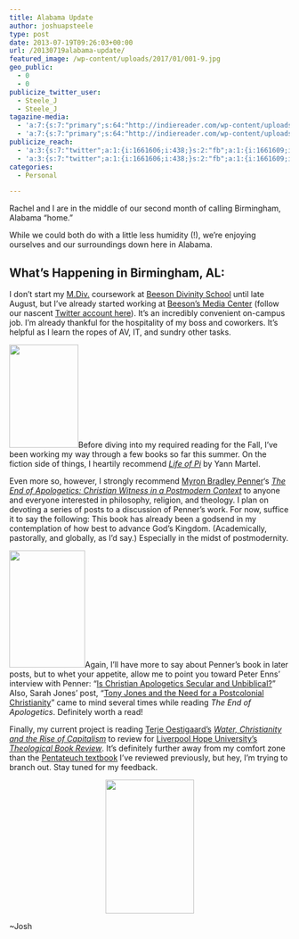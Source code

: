 ```yaml
---
title: Alabama Update
author: joshuapsteele
type: post
date: 2013-07-19T09:26:03+00:00
url: /20130719alabama-update/
featured_image: /wp-content/uploads/2017/01/001-9.jpg
geo_public:
  - 0
  - 0
publicize_twitter_user:
  - Steele_J
  - Steele_J
tagazine-media:
  - 'a:7:{s:7:"primary";s:64:"http://indiereader.com/wp-content/uploads/2012/12/life-of-pi.jpg";s:6:"images";a:4:{s:93:"http://www.faithandleadership.com/sites/default/files/feature_images/BeesonHodgesChapel_m.jpg";a:6:{s:8:"file_url";s:93:"http://www.faithandleadership.com/sites/default/files/feature_images/BeesonHodgesChapel_m.jpg";s:5:"width";i:350;s:6:"height";i:233;s:4:"type";s:5:"image";s:4:"area";i:81550;s:9:"file_path";s:0:"";}s:64:"http://indiereader.com/wp-content/uploads/2012/12/life-of-pi.jpg";a:6:{s:8:"file_url";s:64:"http://indiereader.com/wp-content/uploads/2012/12/life-of-pi.jpg";s:5:"width";i:1585;s:6:"height";i:2378;s:4:"type";s:5:"image";s:4:"area";i:3769130;s:9:"file_path";s:0:"";}s:99:"http://assets.bakerpublishinggroup.com/processed/books/covers/original/9781441251091.jpg?1372396212";a:6:{s:8:"file_url";s:99:"http://assets.bakerpublishinggroup.com/processed/books/covers/original/9781441251091.jpg?1372396212";s:5:"width";i:1050;s:6:"height";i:1623;s:4:"type";s:5:"image";s:4:"area";i:1704150;s:9:"file_path";s:0:"";}s:84:"http://www.ibtauris.com/~/media/Images/Book%20Covers/Christianity/9781780760667.ashx";a:6:{s:8:"file_url";s:84:"http://www.ibtauris.com/~/media/Images/Book%20Covers/Christianity/9781780760667.ashx";s:5:"width";i:265;s:6:"height";i:400;s:4:"type";s:5:"image";s:4:"area";i:106000;s:9:"file_path";s:0:"";}}s:6:"videos";a:0:{}s:11:"image_count";i:4;s:6:"author";s:7:"4584812";s:7:"blog_id";s:7:"4349442";s:9:"mod_stamp";s:19:"2013-07-19 13:26:03";}'
  - 'a:7:{s:7:"primary";s:64:"http://indiereader.com/wp-content/uploads/2012/12/life-of-pi.jpg";s:6:"images";a:4:{s:93:"http://www.faithandleadership.com/sites/default/files/feature_images/BeesonHodgesChapel_m.jpg";a:6:{s:8:"file_url";s:93:"http://www.faithandleadership.com/sites/default/files/feature_images/BeesonHodgesChapel_m.jpg";s:5:"width";i:350;s:6:"height";i:233;s:4:"type";s:5:"image";s:4:"area";i:81550;s:9:"file_path";s:0:"";}s:64:"http://indiereader.com/wp-content/uploads/2012/12/life-of-pi.jpg";a:6:{s:8:"file_url";s:64:"http://indiereader.com/wp-content/uploads/2012/12/life-of-pi.jpg";s:5:"width";i:1585;s:6:"height";i:2378;s:4:"type";s:5:"image";s:4:"area";i:3769130;s:9:"file_path";s:0:"";}s:99:"http://assets.bakerpublishinggroup.com/processed/books/covers/original/9781441251091.jpg?1372396212";a:6:{s:8:"file_url";s:99:"http://assets.bakerpublishinggroup.com/processed/books/covers/original/9781441251091.jpg?1372396212";s:5:"width";i:1050;s:6:"height";i:1623;s:4:"type";s:5:"image";s:4:"area";i:1704150;s:9:"file_path";s:0:"";}s:84:"http://www.ibtauris.com/~/media/Images/Book%20Covers/Christianity/9781780760667.ashx";a:6:{s:8:"file_url";s:84:"http://www.ibtauris.com/~/media/Images/Book%20Covers/Christianity/9781780760667.ashx";s:5:"width";i:265;s:6:"height";i:400;s:4:"type";s:5:"image";s:4:"area";i:106000;s:9:"file_path";s:0:"";}}s:6:"videos";a:0:{}s:11:"image_count";i:4;s:6:"author";s:7:"4584812";s:7:"blog_id";s:7:"4349442";s:9:"mod_stamp";s:19:"2013-07-19 13:26:03";}'
publicize_reach:
  - 'a:3:{s:7:"twitter";a:1:{i:1661606;i:438;}s:2:"fb";a:1:{i:1661609;i:678;}s:2:"wp";a:1:{i:0;i:33;}}'
  - 'a:3:{s:7:"twitter";a:1:{i:1661606;i:438;}s:2:"fb";a:1:{i:1661609;i:678;}s:2:"wp";a:1:{i:0;i:33;}}'
categories:
  - Personal

---
```

Rachel and I are in the middle of our second month of calling Birmingham, Alabama &#8220;home.&#8221;

While we could both do with a little less humidity (!), we&#8217;re enjoying ourselves and our surroundings down here in Alabama.

## What&#8217;s Happening in Birmingham, AL:

I don&#8217;t start my [M.Div.][1] coursework at [Beeson Divinity School][2] until late August, but I&#8217;ve already started working at [Beeson&#8217;s Media Center][3] (follow our nascent [Twitter account here][4]). It&#8217;s an incredibly convenient on-campus job. I&#8217;m already thankful for the hospitality of my boss and coworkers. It&#8217;s helpful as I learn the ropes of AV, IT, and sundry other tasks.

[<img decoding="async" loading="lazy" class="alignright" src="http://indiereader.com/wp-content/uploads/2012/12/life-of-pi.jpg" alt="" width="124" height="185" />][5]Before diving into my required reading for the Fall, I&#8217;ve been working my way through a few books so far this summer. On the fiction side of things, I heartily recommend _[Life of Pi][5]_ by Yann Martel.

Even more so, however, I strongly recommend [Myron Bradley Penner][6]&#8216;s _[The End of Apologetics: Christian Witness in a Postmodern Context][7]_ to anyone and everyone interested in philosophy, religion, and theology. I plan on devoting a series of posts to a discussion of Penner&#8217;s work. For now, suffice it to say the following: This book has already been a godsend in my contemplation of how best to advance God&#8217;s Kingdom. (Academically, pastorally, and globally, as I&#8217;d say.) Especially in the midst of postmodernity.

[<img decoding="async" loading="lazy" class="alignleft" src="http://assets.bakerpublishinggroup.com/processed/books/covers/original/9781441251091.jpg?1372396212" alt="" width="136" height="210" />][7]Again, I&#8217;ll have more to say about Penner&#8217;s book in later posts, but to whet your appetite, allow me to point you toward Peter Enns&#8217; interview with Penner: &#8220;[Is Christian Apologetics Secular and Unbiblical?][8]&#8221; Also, Sarah Jones&#8217; post, &#8220;[Tony Jones and the Need for a Postcolonial Christianity][9]&#8221; came to mind several times while reading _The End of Apologetics_. Definitely worth a read!

Finally, my current project is reading [Terje Oestigaard&#8217;s][10] [_Water, Christianity and the Rise of Capitalism_][11] to review for [Liverpool Hope University&#8217;s _Theological Book Review_][12]. It&#8217;s definitely further away from my comfort zone than the [Pentateuch textbook][13] I&#8217;ve reviewed previously, but hey, I&#8217;m trying to branch out. Stay tuned for my feedback.

<p style="text-align: center;">
  <a href="http://www.ibtauris.com/Books/Economics%20finance%20business%20%20management/Economics/Economic%20systems%20%20structures/Water%20Christianity%20and%20the%20Rise%20of%20Capitalism.aspx?menuitem={FD527464-0A9B-4F6F-9357-5B173E3ABD1C}"><img decoding="async" loading="lazy" class="aligncenter" src="http://www.ibtauris.com/~/media/Images/Book%20Covers/Christianity/9781780760667.ashx" alt="" width="159" height="240" /></a>
</p>

~Josh

 [1]: http://www.beesondivinity.com/masterofdivinity
 [2]: http://www.beesondivinity.com/
 [3]: http://www.beesondivinity.com/mediacenter
 [4]: https://twitter.com/BeesonMedia
 [5]: http://www.amazon.com/dp/0547848412
 [6]: https://twitter.com/pennerm
 [7]: http://bakerpublishinggroup.com/books/the-end-of-apologetics/285611
 [8]: http://www.patheos.com/blogs/peterenns/2013/06/is-christian-apologetics-secular-and-unbiblical-an-interview-with-myron-penner/
 [9]: http://anthonybsusan.wordpress.com/2013/05/17/tony-jones-and-the-need-for-a-postcolonial-christianity/
 [10]: http://www.nai.uu.se/research/researchers/terje-oestigaard/
 [11]: http://www.amazon.com/Water-Christianity-Capitalism-Terje-Oestigaard/dp/1780760663
 [12]: http://www.hope.ac.uk/theologicalbookreview/
 [13]: http://bakerpublishinggroup.com/books/from-paradise-to-the-promised-land-3rd-edition/230932